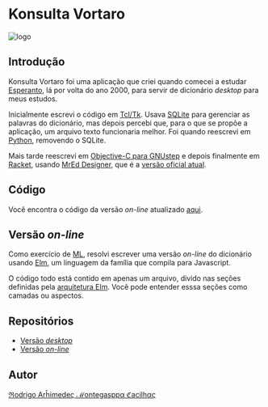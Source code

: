 # Konsulta Vortaro

![logo](http://cacilhas.info/misc/vortaro.png)

## Introdução

Konsulta Vortaro foi uma aplicação que criei quando comecei a estudar
[Esperanto](http://esperanto.org.br/info/), lá por volta do ano 2000, para
servir de dicionário *desktop* para meus estudos.

Inicialmente escrevi o código em [Tcl/Tk](http://tcl.tk/). Usava
[SQLite](https://sqlite.org/) para gerenciar as palavras do dicionário, mas
depois percebi que, para o que se propõe a aplicação, um arquivo texto
funcionaria melhor. Foi quando reescrevi em [Python](https://www.python.org/),
removendo o SQLite.

Mais tarde reescrevi em
[Objective-C para GNUstep](http://www.gnustep.org/) e depois finalmente em
[Racket](http://racket-lang.org/), usando
[MrEd Designer](https://docs.racket-lang.org/scheme/mred.html), que é a
[versão oficial atual](https://github.com/cacilhas/konsulta-vortaro).

## Código

Você encontra o código da versão *on-line* atualizado
[aqui](https://github.com/cacilhas/vortaro/blob/master/Main.elm).

## Versão *on-line*

Como exercício de
[ML](https://pt.wikipedia.org/wiki/ML_(linguagem_de_programação)), resolvi
escrever uma versão *on-line* do dicionário usando
[Elm](http://elm-lang.org/), um linguagem da família que compila para
Javascript.

O código todo está contido em apenas um arquivo, divido nas seções definidas
pela [arquitetura Elm](https://guide.elm-lang.org/architecture/). Você pode
entender esssa seções como camadas ou aspectos.

## Repositórios

- [Versão *desktop*](https://github.com/cacilhas/konsulta-vortaro)
- [Versão *on-line*](https://github.com/cacilhas/vortaro)

## Autor

[ℜodrigo Arĥimedeς ℳontegasppα ℭacilhας](http://cacilhas.info/montegasppa/author.html)
